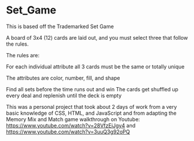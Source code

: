 # Set_Game

This is based off the Trademarked Set Game


A board of 3x4 (12) cards are laid out, and you must select three that follow the rules.

The rules are:

  For each individual attribute all 3 cards must be the same or totally unique
  
  The attributes are color, number, fill, and shape
  
  
  Find all sets before the time runs out and win
  The cards get shuffled up every deal and replenish until the deck is empty
  
  
This was a personal project that took about 2 days of work from a very basic knowledge of CSS, HTML, and JavaScript and from adapting the Memory Mix and Match game walkthrough on Youtube: https://www.youtube.com/watch?v=28VfzEiJgy4 and https://www.youtube.com/watch?v=3uuQ3g92oPQ
